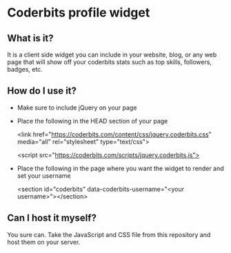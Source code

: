 Coderbits profile widget
========================

What is it?
-----------

It is a client side widget you can include in your website, 
blog, or any web page that will show off your coderbits stats 
such as top skills, followers, badges, etc.


How do I use it?
----------------

* Make sure to include jQuery on your page

* Place the following in the HEAD section of your page
 
    &lt;link href="https://coderbits.com/content/css/jquery.coderbits.css" media="all" rel="stylesheet" type="text/css">

    &lt;script src="https://coderbits.com/scripts/jquery.coderbits.js"></script>
 
* Place the following in the page where you want the widget to render and set your username

    &lt;section id="coderbits" data-coderbits-username="&lt;your username>">&lt;/section>


Can I host it myself?
---------------------

You sure can. Take the JavaScript and CSS file from this repository and host them
on your server.
